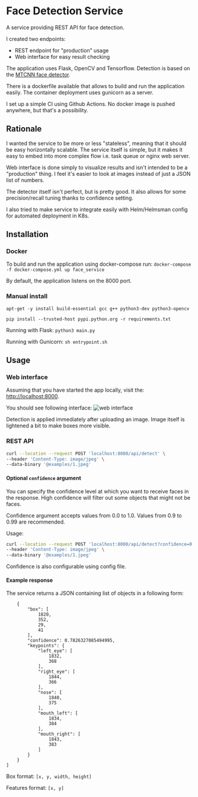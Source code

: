 # Face Detection Service

A service providing REST API for face detection.

I created two endpoints:

* REST endpoint for "production" usage
* Web interface for easy result checking

The application uses Flask, OpenCV and Tensorflow. Detection is based on
the [MTCNN face detector](https://github.com/ipazc/mtcnn).

There is a dockerfile available that allows to build and run the application easily. The container deployment uses
gunicorn as a server.

I set up a simple CI using Github Actions. No docker image is pushed anywhere, but that's a possibility.

## Rationale

I wanted the service to be more or less "stateless", meaning that it should be easy horizontally scalable.
The service itself is simple, but it makes it easy to embed into more complex flow i.e. task queue or nginx web server.

Web interface is done simply to visualize results and isn't intended to be a "production" thing. 
I feel it's easier to look at images instead of just a JSON list of numbers.

The detector itself isn't perfect, but is pretty good. It also allows for some precision/recall tuning thanks
to confidence setting.

I also tried to make service to integrate easily with Helm/Helmsman config for automated deployment in K8s.
## Installation

### Docker
To build and run the application using docker-compose run:
`docker-compose -f docker-compose.yml up face_service`

By default, the application listens on the 8000 port.

### Manual install

```apt-get -y install build-essential gcc g++ python3-dev python3-opencv```

```pip install --trusted-host pypi.python.org -r requirements.txt```

Running with Flask:
```python3 main.py```

Running with Gunicorn:
```sh entrypoint.sh```


## Usage

### Web interface

Assuming that you have started the app locally, visit the: [http://localhost:8000](http://localhost:8000). 

You should see following interface:
![web interface](images/screen.png)

Detection is applied immediately after uploading an image. Image itself is lightened a bit to make boxes more visible.

### REST API

```bash
curl --location --request POST 'localhost:8000/api/detect' \
--header 'Content-Type: image/jpeg' \
--data-binary '@examples/1.jpeg'
```

#### Optional `confidence` argument

You can specify the confidence level at which you want to receive faces in the response.
High confidence will filter out some objects that might not be faces.

Confidence argument accepts values from 0.0 to 1.0. 
Values from 0.9 to 0.99 are recommended.

Usage:

```bash
curl --location --request POST 'localhost:8000/api/detect?confidence=0.99' \
--header 'Content-Type: image/jpeg' \
--data-binary '@examples/1.jpeg'
```

Confidence is also configurable using config file.

#### Example response

The service returns a JSON containing list of objects in a following form:

```[
    {
        "box": [
            1820,
            352,
            29,
            41
        ],
        "confidence": 0.7826327085494995,
        "keypoints": {
            "left_eye": [
                1832,
                368
            ],
            "right_eye": [
                1844,
                366
            ],
            "nose": [
                1840,
                375
            ],
            "mouth_left": [
                1834,
                384
            ],
            "mouth_right": [
                1843,
                383
            ]
        }
    }
]
```

Box format: `[x, y, width, height]`

Features format: `[x, y]`
